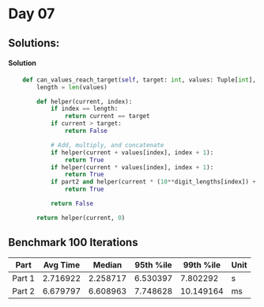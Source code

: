 # Day 07

## Solutions:

#### Solution

```python
    def can_values_reach_target(self, target: int, values: Tuple[int], current: int, digit_lengths,  part2=False):
        length = len(values)

        def helper(current, index):
            if index == length:
                return current == target
            if current > target:
                return False

            # Add, multiply, and concatenate
            if helper(current + values[index], index + 1):
                return True
            if helper(current * values[index], index + 1):
                return True
            if part2 and helper(current * (10**digit_lengths[index]) + values[index], index + 1):
                return True

            return False

        return helper(current, 0)
```

## Benchmark 100 Iterations

| Part   | Avg Time  | Median    | 95th %ile | 99th %ile | Unit |
|--------|-----------|-----------|-----------|-----------|------|
| Part 1 | 2.716922  | 2.258717  | 6.530397  | 7.802292  | s    |
| Part 2 | 6.679797  | 6.608963  | 7.748628  | 10.149164 | ms   |
